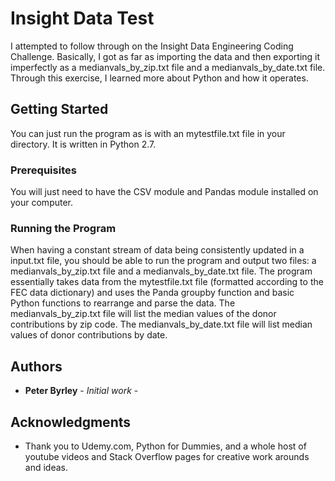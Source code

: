 # Insight Data Test

I attempted to follow through on the Insight Data Engineering Coding Challenge. Basically, I got as far as importing the data and then exporting it imperfectly as a medianvals_by_zip.txt file and a medianvals_by_date.txt file. Through this exercise, I learned more about Python and how it operates. 

## Getting Started

You can just run the program as is with an mytestfile.txt file in your directory. It is written in Python 2.7.

### Prerequisites

You will just need to have the CSV module and Pandas module installed on your computer.

### Running the Program

When having a constant stream of data being consistently updated in a input.txt file, you should be able to run the program and output two files: a medianvals_by_zip.txt file and a medianvals_by_date.txt file. The program essentially takes data from the mytestfile.txt file (formatted according to the FEC data dictionary) and uses the Panda groupby function and basic Python functions to rearrange and parse the data. The medianvals_by_zip.txt file will list the median values of the donor contributions by zip code. The medianvals_by_date.txt file will list median values of donor contributions by date.

## Authors

* **Peter Byrley** - *Initial work* - 

## Acknowledgments

* Thank you to Udemy.com, Python for Dummies, and a whole host of youtube videos and Stack Overflow pages for creative work arounds and ideas.
